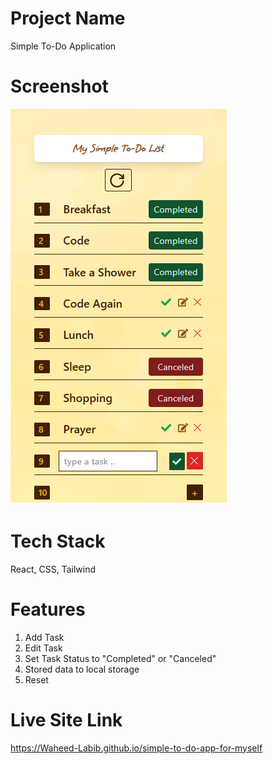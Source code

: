 # Project Name

Simple To-Do Application

# Screenshot

![app-ss](/src/assets/images/app-ss.png)

# Tech Stack

React, CSS, Tailwind

# Features

1. Add Task
2. Edit Task
3. Set Task Status to "Completed" or "Canceled"
4. Stored data to local storage
5. Reset

# Live Site Link 

https://Waheed-Labib.github.io/simple-to-do-app-for-myself